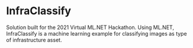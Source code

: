 # InfraClassify
Solution built for the 2021 Virtual ML.NET Hackathon. Using ML.NET, InfraClassify is a machine learning example for classifying images as type of infrastructure asset.
